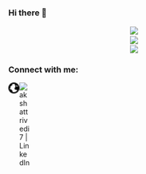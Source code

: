 ### Hi there 👋

<!-- GitHub Stats Card -->
<div align="center">
  <img align="center" src="https://github-readme-stats.vercel.app/api?username=akshattrivedi&show_icons=true&theme=radical" />
</div>

<!-- GitHub Top Languages Card -->
<div align="center">
  <img align="center" src="https://github-readme-stats.vercel.app/api/top-langs/?username=akshattrivedi&layout=compact&theme=radical" />
</div>

<!-- Wakatime Stats Card: Type 1 -->
<div align="center">
  <img align="center" src="https://github-readme-stats.vercel.app/api/wakatime?username=akshattrivedi&theme=radical&v=3" />
</div>

### Connect with me:

[<img align="left" alt="webpage" width="22px" src="https://raw.githubusercontent.com/iconic/open-iconic/master/svg/globe.svg" />][website]
[<img align="left" alt="akshattrivedi7  | LinkedIn" width="22px" src="https://cdn.jsdelivr.net/npm/simple-icons@v3/icons/linkedin.svg" />][linkedin]
<br />

[website]: https://akshattrivedi.surge.sh/
[linkedin]: https://www.linkedin.com/in/akshattrivedi7/

<!--
**akshattrivedi/akshattrivedi** is a ✨ _special_ ✨ repository because its `README.md` (this file) appears on your GitHub profile.

Here are some ideas to get you started:

- 🔭 I’m currently working on ...
- 🌱 I’m currently learning ...
- 👯 I’m looking to collaborate on ...
- 🤔 I’m looking for help with ...
- 💬 Ask me about ...
- 📫 How to reach me: ...
- 😄 Pronouns: ...
- ⚡ Fun fact: ...
-->
